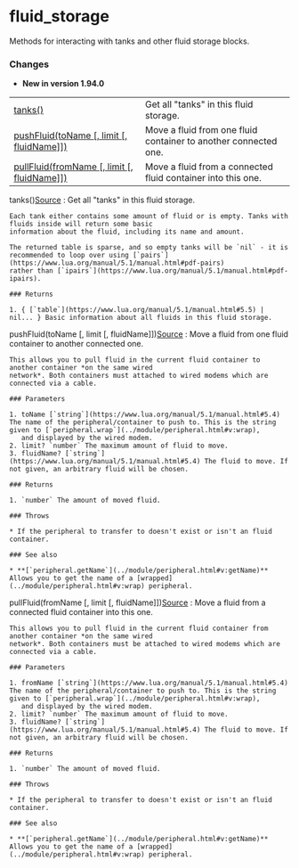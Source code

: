 # fluid\_storage

Methods for interacting with tanks and other fluid storage blocks.

### Changes

* **New in version 1.94.0**

|  |  |
| --- | --- |
| [tanks()](#v:tanks) | Get all "tanks" in this fluid storage. |
| [pushFluid(toName [, limit [, fluidName]])](#v:pushFluid) | Move a fluid from one fluid container to another connected one. |
| [pullFluid(fromName [, limit [, fluidName]])](#v:pullFluid) | Move a fluid from a connected fluid container into this one. |

tanks()[Source](https://github.com/cc-tweaked/CC-Tweaked/blob/9c0ce27ce6ac568ecdff2a369cf517cb9431279f/projects/common/src/main/java/dan200/computercraft/shared/peripheral/generic/methods/AbstractFluidMethods.java#L48)
:   Get all "tanks" in this fluid storage.

    Each tank either contains some amount of fluid or is empty. Tanks with fluids inside will return some basic
    information about the fluid, including its name and amount.

    The returned table is sparse, and so empty tanks will be `nil` - it is recommended to loop over using [`pairs`](https://www.lua.org/manual/5.1/manual.html#pdf-pairs)
    rather than [`ipairs`](https://www.lua.org/manual/5.1/manual.html#pdf-ipairs).

    ### Returns

    1. { [`table`](https://www.lua.org/manual/5.1/manual.html#5.5) | nil... } Basic information about all fluids in this fluid storage.

pushFluid(toName [, limit [, fluidName]])[Source](https://github.com/cc-tweaked/CC-Tweaked/blob/9c0ce27ce6ac568ecdff2a369cf517cb9431279f/projects/common/src/main/java/dan200/computercraft/shared/peripheral/generic/methods/AbstractFluidMethods.java#L67)
:   Move a fluid from one fluid container to another connected one.

    This allows you to pull fluid in the current fluid container to another container *on the same wired
    network*. Both containers must attached to wired modems which are connected via a cable.

    ### Parameters

    1. toName [`string`](https://www.lua.org/manual/5.1/manual.html#5.4) The name of the peripheral/container to push to. This is the string given to [`peripheral.wrap`](../module/peripheral.html#v:wrap),
       and displayed by the wired modem.
    2. limit? `number` The maximum amount of fluid to move.
    3. fluidName? [`string`](https://www.lua.org/manual/5.1/manual.html#5.4) The fluid to move. If not given, an arbitrary fluid will be chosen.

    ### Returns

    1. `number` The amount of moved fluid.

    ### Throws

    * If the peripheral to transfer to doesn't exist or isn't an fluid container.

    ### See also

    * **[`peripheral.getName`](../module/peripheral.html#v:getName)** Allows you to get the name of a [wrapped](../module/peripheral.html#v:wrap) peripheral.

pullFluid(fromName [, limit [, fluidName]])[Source](https://github.com/cc-tweaked/CC-Tweaked/blob/9c0ce27ce6ac568ecdff2a369cf517cb9431279f/projects/common/src/main/java/dan200/computercraft/shared/peripheral/generic/methods/AbstractFluidMethods.java#L88)
:   Move a fluid from a connected fluid container into this one.

    This allows you to pull fluid in the current fluid container from another container *on the same wired
    network*. Both containers must be attached to wired modems which are connected via a cable.

    ### Parameters

    1. fromName [`string`](https://www.lua.org/manual/5.1/manual.html#5.4) The name of the peripheral/container to push to. This is the string given to [`peripheral.wrap`](../module/peripheral.html#v:wrap),
       and displayed by the wired modem.
    2. limit? `number` The maximum amount of fluid to move.
    3. fluidName? [`string`](https://www.lua.org/manual/5.1/manual.html#5.4) The fluid to move. If not given, an arbitrary fluid will be chosen.

    ### Returns

    1. `number` The amount of moved fluid.

    ### Throws

    * If the peripheral to transfer to doesn't exist or isn't an fluid container.

    ### See also

    * **[`peripheral.getName`](../module/peripheral.html#v:getName)** Allows you to get the name of a [wrapped](../module/peripheral.html#v:wrap) peripheral.